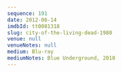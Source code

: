 ```yaml
---
sequence: 191
date: 2012-06-14
imdbId: tt0081318
slug: city-of-the-living-dead-1980
venue: null
venueNotes: null
medium: Blu-ray
mediumNotes: Blue Underground, 2010
---
```

